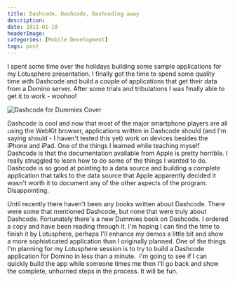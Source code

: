 ```yaml
---
title: Dashcode, Dashcode, Dashcoding away
description: 
date: 2011-01-10
headerImage: 
categories: [Mobile Development]
tags: post
---
```


I spent some time over the holidays building some sample applications for my Lotusphere presentation. I finally got the time to spend some quality time with Dashcode and build a couple of applications that get their data from a Domino server. After some trials and tribulations I was finally able to get it to work - woohoo! 

![Dashcode for Dummies Cover](/images/2011/dashcode-dummies.jpg)

Dashcode is cool and now that most of the major smartphone players are all using the WebKit browser, applications written in Dashcode should (and I'm saying should - I haven't tested this yet) work on devices besides the iPhone and iPad. One of the things I learned while teaching myself Dashcode is that the documentation available from Apple is pretty horrible. I really struggled to learn how to do some of the things I wanted to do. Dashcode is so good at pointing to a data source and building a complete application that talks to the data source that Apple apparently decided it wasn't worth it to document any of the other aspects of the program. Disappointing.

Until recently there haven't been any books written about Dashcode. There were some that mentioned Dashcode, but none that were truly about Dashcode. Fortunately there's a new Dummies book on Dashcode. I ordered a copy and have been reading through it. I'm hoping I can find the time to finish it by Lotusphere, perhaps I'll enhance my demos a little bit and show a more sophisticated application than I originally planned. One of the things I'm planning for my Lotusphere session is to try to build a Dashcode application for Domino in less than a minute.  I'm going to see if I can quickly build the app while someone times me then I'll go back and show the complete, unhurried steps in the process. It will be fun.